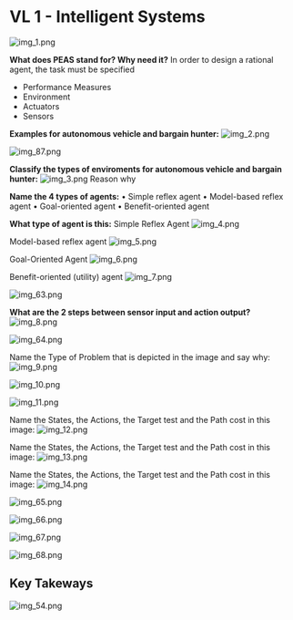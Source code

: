 # VL 1 - Intelligent Systems

![img_1.png](img_1.png)

**What does PEAS stand for? Why need it?**
In order to design a rational agent, the task must be specified
- Performance Measures 
- Environment
- Actuators
- Sensors

**Examples for autonomous vehicle and bargain hunter:**
![img_2.png](img_2.png)

![img_87.png](img_87.png)

**Classify the types of enviroments for autonomous vehicle and bargain hunter:**
![img_3.png](img_3.png)
Reason why

**Name the 4 types of agents:**
• Simple reflex agent
• Model-based reflex agent
• Goal-oriented agent
• Benefit-oriented agent


**What type of agent is this:**
Simple Reflex Agent
![img_4.png](img_4.png)

Model-based reflex agent
![img_5.png](img_5.png)

Goal-Oriented Agent
![img_6.png](img_6.png)

Benefit-oriented (utility) agent
![img_7.png](img_7.png)

![img_63.png](img_63.png)


**What are the 2 steps between sensor input and action output?**
![img_8.png](img_8.png)

![img_64.png](img_64.png)


Name the Type of Problem that is depicted in the image and say why:
![img_9.png](img_9.png)

![img_10.png](img_10.png)

![img_11.png](img_11.png)


Name the States, the Actions, the Target test and the Path cost in this image:
![img_12.png](img_12.png)

Name the States, the Actions, the Target test and the Path cost in this image:
![img_13.png](img_13.png)

Name the States, the Actions, the Target test and the Path cost in this image:
![img_14.png](img_14.png)

![img_65.png](img_65.png)

![img_66.png](img_66.png)

![img_67.png](img_67.png)

![img_68.png](img_68.png)

## Key Takeways
![img_54.png](img_54.png)